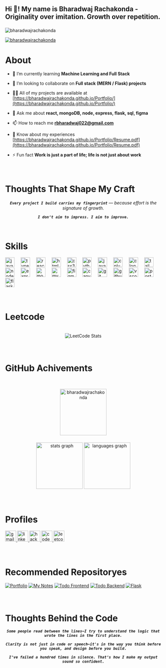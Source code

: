 <h2 align="left">Hi 👋! My name is Bharadwaj Rachakonda - Originality over imitation. Growth over repetition.</h2>

###

<p align="left"> <img src="https://komarev.com/ghpvc/?username=bharadwajrachakonda&label=Profile%20views&color=0e75b6&style=flat" alt="bharadwajrachakonda" /> </p>

<p align="left"> <a href="https://github.com/ryo-ma/github-profile-trophy"><img src="https://github-profile-trophy.vercel.app/?username=bharadwajrachakonda" alt="bharadwajrachakonda" /></a> </p>

# About

- 🌱 I’m currently learning **Machine Learning and Full Stack**

- 👯 I’m looking to collaborate on **Full stack (MERN / Flask) projects**

- 👨‍💻 All of my projects are available at [https://bharadwajrachakonda.github.io/Portfolio/](https://bharadwajrachakonda.github.io/Portfolio/)

- 💬 Ask me about **react, mongoDB, node, express, flask, sql, figma**

- 📫 How to reach me **rbharadwaj022@gmail.com**

- 📄 Know about my experiences [https://bharadwajrachakonda.github.io/Portfolio/Resume.pdf](https://bharadwajrachakonda.github.io/Portfolio/Resume.pdf)

- ⚡ Fun fact **Work is just a part of life; life is not just about work**

###

<br />

# Thoughts That Shape My Craft

<div align="center">

_**`Every project I build carries my fingerprint`** — because effort is the signature of growth._

_**`I don’t aim to impress. I aim to improve.`**_

</div>

</br>

###

# Skills

<div align="left">
  <img src="https://skillicons.dev/icons?i=js" height="30" alt="javascript logo"  />
  <img width="12" />
  <img src="https://skillicons.dev/icons?i=ts" height="30" alt="typescript logo"  />
  <img width="12" />
  <img src="https://skillicons.dev/icons?i=react" height="30" alt="react logo"  />
  <img width="12" />
  <img src="https://cdn.jsdelivr.net/gh/devicons/devicon/icons/html5/html5-original.svg" height="30" alt="html5 logo"  />
  <img width="12" />
  <img src="https://cdn.jsdelivr.net/gh/devicons/devicon/icons/css3/css3-original.svg" height="30" alt="css3 logo"  />
  <img width="12" />
  <img src="https://skillicons.dev/icons?i=py" height="30" alt="python logo"  />
  <img width="12" />
  <img src="https://skillicons.dev/icons?i=java" height="30" alt="java logo"  />
  <img width="12" />
  <img src="https://skillicons.dev/icons?i=cpp" height="30" alt="cplusplus logo"  />
  <img width="12" />
  <img src="https://skillicons.dev/icons?i=c" height="30" alt="c logo"  />
  <img width="12" />
  <img src="https://skillicons.dev/icons?i=tailwind" height="30" alt="tailwindcss logo"  />
  <img width="12" />
  <img src="https://skillicons.dev/icons?i=nodejs" height="30" alt="nodejs logo"  />
  <img width="12" />
  <img src="https://skillicons.dev/icons?i=express" height="30" alt="express logo"  />
  <img width="12" />
  <img src="https://skillicons.dev/icons?i=mongodb" height="30" alt="mongodb logo"  />
  <img width="12" />
  <img src="https://skillicons.dev/icons?i=mysql" height="30" alt="mysql logo"  />
  <img width="12" />
  <img src="https://skillicons.dev/icons?i=figma" height="30" alt="figma logo"  />
  <img width="12" />
  <img src="https://cdn.simpleicons.org/canva/00C4CC" height="30" alt="canva logo"  />
  <img width="12" />
  <img src="https://skillicons.dev/icons?i=git" height="30" alt="git logo"  />
  <img width="12" />
  <img src="https://skillicons.dev/icons?i=github" height="30" alt="github logo"  />
  <img width="12" />
  <img src="https://skillicons.dev/icons?i=vscode" height="30" alt="vscode logo"  />
  <img width="12" />
  <img src="https://skillicons.dev/icons?i=postman" height="30" alt="postman logo"  />
  <img width="12" />
  <img src="https://skillicons.dev/icons?i=flask" height="30" alt="flask logo"  />
</div>

###

</br>

# Leetcode

<br />

<div align="center"> <img src="https://leetcard.jacoblin.cool/BharadwajRachakonda?theme=dark&font=Nunito&ext=heatmap" alt="LeetCode Stats"/> </div>

###

<br />

# GitHub Achivements

</br>

<p align="center">
  <img src="https://github-profile-summary-cards.vercel.app/api/cards/profile-details?username=bharadwajrachakonda&theme=dracula&hide_border=true" alt="bharadwajrachakonda" height="150"/>
</p>

###

<div align="center">
  <img src="https://github-readme-stats.vercel.app/api?username=bharadwajrachakonda&hide_title=false&hide_rank=false&show_icons=true&include_all_commits=true&count_private=true&disable_animations=false&theme=dracula&locale=en&hide_border=true" height="150" alt="stats graph"  />
  <img src="https://github-readme-stats.vercel.app/api/top-langs?username=bharadwajrachakonda&locale=en&hide_title=false&layout=compact&card_width=320&langs_count=100&theme=dracula&hide_border=true" height="150" alt="languages graph" />
</div>

###

</br>

# Profiles

<div align="left">
  <a href="mailto:rbharadwaj022@gmail.com" target="_blank">
    <img src="https://img.shields.io/static/v1?message=Gmail&logo=gmail&label=&color=D14836&logoColor=white&labelColor=&style=for-the-badge" height="35" alt="gmail logo"  />
  </a>
  <a href="https://www.linkedin.com/in/bharadwaj-rachakonda-b36658258/" target="_blank">
    <img src="https://img.shields.io/static/v1?message=LinkedIn&logo=linkedin&label=&color=0077B5&logoColor=white&labelColor=&style=for-the-badge" height="35" alt="linkedin logo"  />
  </a>
  <a href="https://www.hackerrank.com/profile/rbharadwaj022" target="_blank">
    <img src="https://img.shields.io/static/v1?message=HackerRank&logo=hackerrank&label=&color=2EC866&logoColor=white&labelColor=&style=for-the-badge" height="35" alt="hackerrank logo"  />
  </a>
  <a href="https://bharadwajrachakonda.github.io/Portfolio/" target="_blank">
    <img src="https://img.shields.io/static/v1?message=Portfolio&logo=codepen&label=&color=000000&logoColor=white&labelColor=&style=for-the-badge" height="35" alt="codepen logo"  />
  </a>
  <a href="https://leetcode.com/u/BharadwajRachakonda/" target="_blank">
    <img src="https://img.shields.io/static/v1?message=LeetCode&logo=leetcode&label=&color=FFA116&logoColor=white&labelColor=&style=for-the-badge" height="35" alt="leetcode logo"  />
</a>
</div>

###

</br>

# Recommended Repositoryes

[![Portfolio](https://github-readme-stats.vercel.app/api/pin/?username=bharadwajrachakonda&repo=Portfolio)](https://github.com/bharadwajrachakonda/Portfolio)
[![My Notes](https://github-readme-stats.vercel.app/api/pin/?username=bharadwajrachakonda&repo=my-notes)](https://github.com/bharadwajrachakonda/my-notes)
[![Todo Frontend](https://github-readme-stats.vercel.app/api/pin/?username=bharadwajrachakonda&repo=todo-frontend)](https://github.com/bharadwajrachakonda/todo-frontend)
[![Todo Backend](https://github-readme-stats.vercel.app/api/pin/?username=bharadwajrachakonda&repo=todo-backend)](https://github.com/bharadwajrachakonda/todo-backend)
[![Flask](https://github-readme-stats.vercel.app/api/pin/?username=bharadwajrachakonda&repo=flask)](https://github.com/bharadwajrachakonda/flask)

###

</br>

# Thoughts Behind the Code

<div align="center">

_**`Some people read between the lines—I try to understand the logic that wrote the lines in the first place.`**_

_**`Clarity is not just in code or speech—it's in the way you think before you speak, and design before you build.`**_

_**`I’ve failed a hundred times in silence. That’s how I make my output sound so confident.`**_

</div>
